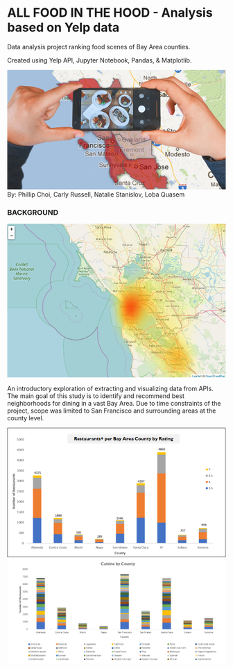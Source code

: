 # ALL FOOD IN THE HOOD - Analysis based on Yelp data

Data analysis project ranking food scenes of Bay Area counties.

Created using Yelp API, Jupyter Notebook, Pandas, & Matplotlib.

![intro](Resources/Images/foodinthehood.png)
By: Phillip Choi, Carly Russell, Natalie Stanislov, Loba Quasem

### BACKGROUND

![heatmap](Resources/API_Calls/scrapped/4/Resources/Images/heatmaps/count_per_coord_yellow.png)

An introductory exploration of extracting and visualizing data from APIs. The main goal of this study is to identify and recommend best neighborhoods for dining in a vast Bay Area. Due to time constraints of the project, scope was limited to San Francisco and surrounding areas at the county level.

![rating](Resources/Images/rating.png)
![cuisine](Resources/Images/cuisine.png)

